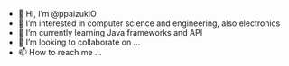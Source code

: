 - 👋 Hi, I’m @ppaizukiO
- 👀 I’m interested in computer science and engineering, also electronics
- 🌱 I’m currently learning Java frameworks and API
- 💞️ I’m looking to collaborate on ...
- 📫 How to reach me ...

<!---
ppaizukiO/ppaizukiO is a ✨ special ✨ repository because its `README.md` (this file) appears on your GitHub profile.
You can click the Preview link to take a look at your changes.
--->

